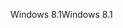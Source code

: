 <span data-ttu-id="474e2-101">Windows 8.1</span><span class="sxs-lookup"><span data-stu-id="474e2-101">Windows 8.1</span></span>